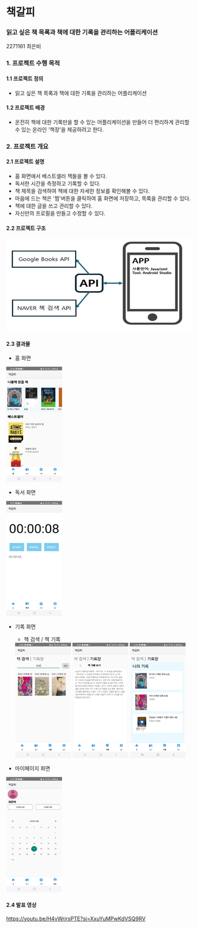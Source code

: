 # 책갈피

### 읽고 싶은 책 목록과 책에 대한 기록을 관리하는 어플리케이션

2271161 최은비

### 1. 프로젝트 수행 목적
#### 1.1 프로젝트 정의
   * 읽고 싶은 책 목록과 책에 대한 기록을 관리하는 어플리케이션
   
#### 1.2 프로젝트 배경
   * 온전히 책에 대한 기록만을 할 수 있는 어플리케이션을 만들어 더 편리하게 관리할 수 있는 온라인 '책장'을 제공하려고 한다.

### 2. 프로젝트 개요
#### 2.1 프로젝트 설명

  * 홈 화면에서 베스트셀러 책들을 볼 수 있다.
  * 독서한 시간을 측정하고 기록할 수 있다.
  * 책 제목을 검색하여 책에 대한 자세한 정보를 확인해볼 수 있다.
  * 마음에 드는 책은 '찜'버튼을 클릭하여 홈 화면에 저장하고, 목록을 관리할 수 있다.
  * 책에 대한 글을 쓰고 관리할 수 있다.
  * 자신만의 프로필을 만들고 수정할 수 있다.

#### 2.2 프로젝트 구조
<img src="./app.JPG" width="500" height="250">

#### 2.3 결과물
  * 홈 화면
  <img src="./home.jpg" width="150" height="310">

  * 독서 화면
  <img src="./reading.jpg" width="150" height="310">

  * 기록 화면
      * 책 검색 / 책 기록
      <img src="./bookSearch.jpg" width="150" height="310">

      <img src="./recording.jpg" width="150" height="310">
      <img src="./recording2.jpg" width="150" height="310">

  * 마이페이지 화면
  <img src="./mypage.jpg" width="150" height="310">
  
#### 2.4 발표 영상
https://youtu.be/H4vWrjrsPTE?si=XxuYuMPwKdVSQ9RV
    
